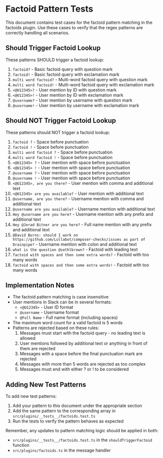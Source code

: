 # Factoid Pattern Tests

This document contains test cases for the factoid pattern matching in the factoids plugin.
Use these cases to verify that the regex patterns are correctly handling all scenarios.

## Should Trigger Factoid Lookup

These patterns SHOULD trigger a factoid lookup:

1. `factoid?` - Basic factoid query with question mark
2. `factoid!` - Basic factoid query with exclamation mark 
3. `multi word factoid?` - Multi-word factoid query with question mark
4. `multi word factoid!` - Multi-word factoid query with exclamation mark
5. `<@U12345>?` - User mention by ID with question mark
6. `<@U12345>!` - User mention by ID with exclamation mark
7. `@username?` - User mention by username with question mark
8. `@username!` - User mention by username with exclamation mark

## Should NOT Trigger Factoid Lookup

These patterns should NOT trigger a factoid lookup:

1. `factoid ?` - Space before punctuation
2. `factoid !` - Space before punctuation
3. `multi word factoid ?` - Space before punctuation
4. `multi word factoid !` - Space before punctuation
5. `<@U12345> ?` - User mention with space before punctuation
6. `<@U12345> !` - User mention with space before punctuation
7. `@username ?` - User mention with space before punctuation
8. `@username !` - User mention with space before punctuation
9. `<@U12345>, are you there?` - User mention with comma and additional text
10. `<@U12345> are you available?` - User mention with additional text
11. `@username, are you there?` - Username mention with comma and additional text
12. `@username are you available?` - Username mention with additional text
13. `Hey @username are you here?` - Username mention with any prefix and additional text
14. `Hey @Jerad Bitner are you here?` - Full name mention with any prefix and additional text
15. `@David Burns: should I work on https://github.com/Lullabot/composer-checks/issues as part of Drainpipe?` - Username mention with colon and additional text
16. `what is the question @sethlbrown?` - Factoid with leading text
17. `factoid with spaces and then some extra words?` - Factoid with too many words
18. `factoid with spaces and then some extra words!` - Factoid with too many words

## Implementation Notes

- The factoid pattern matching is case insensitive
- User mentions in Slack can be in several formats:
  - `<@U12345>` - User ID format
  - `@username` - Username format
  - `@Full Name` - Full name format (including spaces)
- The maximum word count for a valid factoid is 5 words
- Patterns are rejected based on these rules:
  1. Messages must start with the factoid query - no leading text is allowed
  2. User mentions followed by additional text or anything in front of them are rejected
  3. Messages with a space before the final punctuation mark are rejected
  4. Messages with more than 5 words are rejected as too complex
  5. Messages must end with either ? or ! to be considered

## Adding New Test Patterns

To add new test patterns:

1. Add your pattern to this document under the appropriate section
2. Add the same pattern to the corresponding array in `src/plugins/__tests__/factoids.test.ts`
3. Run the tests to verify the pattern behaves as expected

Remember, any updates to pattern matching logic should be applied in both:
- `src/plugins/__tests__/factoids.test.ts` in the `shouldTriggerFactoid` function 
- `src/plugins/factoids.ts` in the message handler
